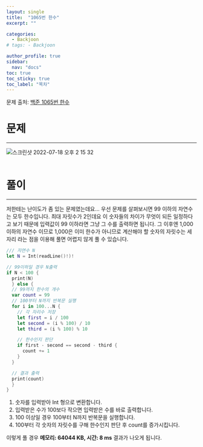 ```yaml
---
layout: single
title:  "1065번 한수"
excerpt: ""

categories:
  - Backjoon
# tags: - Backjoon

author_profile: true
sidebar:
  nav: "docs"
toc: true
toc_sticky: true
toc_label: "목차"
---
```

문제 출처: [백준 1065번 한수](https://www.acmicpc.net/problem/1065)

# 문제
---
![스크린샷 2022-07-18 오후 2 15 32](https://user-images.githubusercontent.com/60169777/179449087-386c754b-c3e1-4690-9ce5-da45f650f2e3.png)
<br><br>

# 풀이
---
저한테는 난이도가 좀 있는 문제였는데요... 우선 문제를 살펴보시면 99 이하의 자연수는 모두 한수입니다.
최대 자릿수가 2인데요 이 숫자들의 차이가 무엇이 되든 일정하다고 보기 때문에 입력값이 99 이하라면 그냥 그 수를 출력하면 됩니다.
그 이후엔 1,000이하의 자연수 이므로 1,000은 이미 한수가 아니므로 계산해야 할 숫자의 자릿수는 세 자리 라는 점을 이용해 풀면 어렵지 않게 풀 수 있습니다.

```swift
/// 자연수 N
let N = Int(readLine()!)!

// 99이하일 경우 N출력
if N < 100 {
  print(N)
  } else {
  // 99까지 한수의 개수
  var count = 99
  // 100부터 N까지 반복문 실행
  for i in 100...N {
    // 각 자리수 저장
    let first = i / 100
    let second = (i % 100) / 10
    let third = (i % 100) % 10

    // 한수인지 판단
    if first - second == second - third {
      count += 1
    }
  }

  // 결과 출력
  print(count)
  }
}
```

1. 숫자를 입력받아 Int 형으로 변환합니다.
2. 입력받은 수가 100보다 작으면 입력받은 수를 바로 출력합니다.
3. 100 이상일 경우 100부터 N까지 반복문을 실행합니다.
4. 100부터 각 숫자의 자릿수를 구해 한수인지 판단 후 count를 증가시킵니다.

이렇게 풀 경우 **메모리: 64044 KB, 시간: 8 ms** 결과가 나오게 됩니다.
